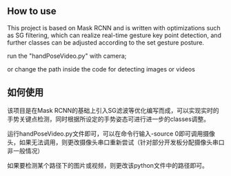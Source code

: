 ## How to use

This project is based on Mask RCNN and is written with optimizations such as SG filtering, which can realize real-time gesture key point detection, and further classes can be adjusted according to the set gesture posture.

run the "handPoseVideo.py" with camera;

or change the path inside the code for detecting images or videos

## 如何使用

该项目是在Mask RCNN的基础上引入SG滤波等优化编写而成，可以实现实时的手势关键点检测，同时根据所设定的手势姿态可进行进一步的classes调整。

运行handPoseVideo.py文件即可，可以在命令行输入-source 0即可调用摄像头，如果无法调用，则更改摄像头串口重新尝试（针对部分开发板分配摄像头串口非一般情况）

如果要检测某个路径下的图片或视频，则更改该python文件中的路径即可。

